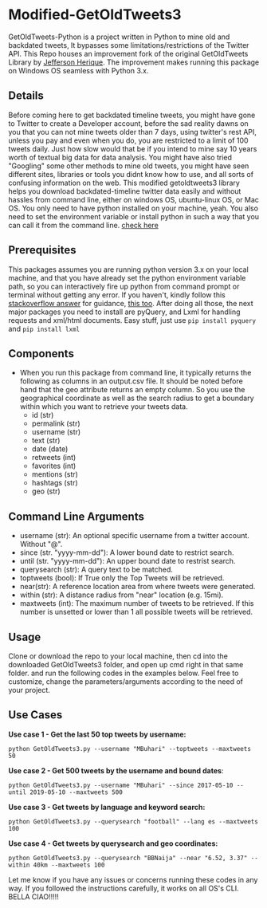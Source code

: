 # Modified-GetOldTweets3
GetOldTweets-Python is a project written in Python to mine old and backdated tweets, It bypasses some limitations/restrictions of the Twitter API. This Repo houses an improvement fork of the original GetOldTweets Library by [Jefferson Herique](https://github.com/Jefferson-Henrique/GetOldTweets-python). The improvement makes running this package on Windows OS seamless with Python 3.x. 


 ## Details
Before coming here to get backdated timeline tweets, you might have gone to Twitter to create a Developer account, before the sad reality dawns on you that you can not mine tweets older than 7 days, using twitter's rest API, unless you pay and even when you do, you are restricted to a limit of 100 tweets daily. Just how slow would that be if you intend to mine say 10 years worth of textual big data for data analysis. You might have also tried "Googling" some other methods to mine old tweets, you might have seen different sites, libraries or tools you didnt know how to use, and all sorts of confusing information on the web. This modified getoldtweets3 library helps you download backdated-timeline twitter data easily and without hassles from command line, either on windows OS, ubuntu-linux OS, or Mac OS. You only need to have python installed on your machine, yeah. You also need to set the environment variable or install python in such a way that you can call it from the command line. [check here](https://stackoverflow.com/posts/54934172/edit)


## Prerequisites
This packages assumes you are running python version 3.x on your local machine, and that you have already set the python environment variable path, so you can interactively fire up python from command prompt or terminal without getting any error. If you haven't, kindly follow this [stackoverflow answer](https://stackoverflow.com/questions/3701646/how-to-add-to-the-pythonpath-in-windows-so-it-finds-my-modules-packages) for guidance, [this too](https://stackoverflow.com/posts/54934172/edit). After doing all those, the next major packages you need to install are pyQuery, and Lxml for handling requests and xml/html documents. Easy stuff, just use `pip install pyquery` and `pip install lxml`   


## Components
- When you run this package from command line, it typically returns the following as columns in an output.csv file. It should be noted before hand that the geo attribute returns an empty column. So you use the geographical coordinate as well as the search radius to get a boundary within which you want to retrieve your tweets data. 
  - id (str)
  - permalink (str)
  - username (str)
  - text (str)
  - date (date)
  - retweets (int)
  - favorites (int)
  - mentions (str)
  - hashtags (str)
  - geo (str)
 
 
## Command Line Arguments

  - username (str): An optional specific username from a twitter account. Without "@".
  - since (str. "yyyy-mm-dd"): A lower bound date to restrict search.
  - until (str. "yyyy-mm-dd"): An upper bound date to restrist search.
  - querysearch (str): A query text to be matched.
  - toptweets (bool): If True only the Top Tweets will be retrieved.
  - near(str): A reference location area from where tweets were generated.
  - within (str): A distance radius from "near" location (e.g. 15mi).
  - maxtweets (int): The maximum number of tweets to be retrieved. If this number is unsetted or lower than 1 all possible tweets will be retrieved.
  

## Usage

Clone or download the repo to your local machine, then cd into the downloaded GetOldTweets3 folder, and open up cmd right in that same folder. and run the following codes in the examples below. Feel free to customize, change the parameters/arguments according to the need of your project. 

## Use Cases

**Use case 1 - Get the last 50 top tweets by username:**
```
python GetOldTweets3.py --username "MBuhari" --toptweets --maxtweets 50
```

**Use case 2 - Get 500 tweets by the username and bound dates**:
```
python GetOldTweets3.py --username "MBuhari" --since 2017-05-10 --until 2019-05-10 --maxtweets 500
```

**Use case 3 - Get tweets by language and keyword search:**
```
python GetOldTweets3.py --querysearch "football" --lang es --maxtweets 100
```

**Use case 4 - Get tweets by querysearch and geo coordinates:**
```
python GetOldTweets3.py --querysearch "BBNaija" --near "6.52, 3.37" --within 40km --maxtweets 100
```
  
Let me know if you have any issues or concerns running these codes in any way. If you followed the instructions carefully, it works on all OS's CLI.        BELLA CIAO!!!!!
  
  
